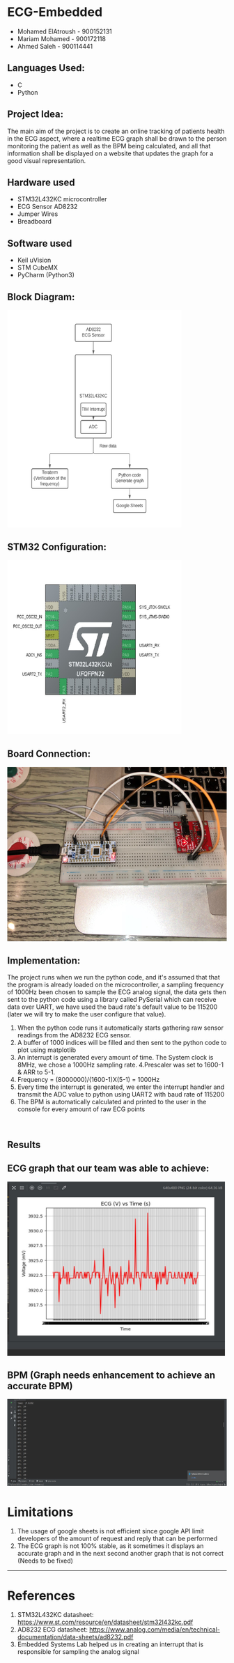 # ECG-Embedded

+ Mohamed ElAtroush - 900152131 <br>
+ Mariam Mohamed - 900172118 <br>
+ Ahmed Saleh - 900114441 <br>

## Languages Used:
+ C
+ Python

## Project Idea:
The main aim of the project is to create an online tracking of patients health in the ECG aspect, where a realtime ECG graph shall be drawn to the person monitoring the patient as well as the BPM being calculated, and all that information shall be displayed on a website that updates the graph for a good visual representation. <br>


## Hardware used
+ STM32L432KC microcontroller
+ ECG Sensor AD8232
+ Jumper Wires
+ Breadboard

## Software used
+ Keil uVision
+ STM CubeMX
+ PyCharm (Python3)

## Block Diagram:
<img src="https://github.com/MohamedElatroush/ECG-Embedded/blob/main/Final/Block%20Diagram.png" width="400" height="500"> <br>
## STM32 Configuration:
<img src="https://github.com/MohamedElatroush/ECG-Embedded/blob/main/Final/Screenshots/STM.jpg" width="400" height="400"> <br>
## Board Connection:
<img src="https://github.com/MohamedElatroush/ECG-Embedded/blob/main/Final/Screenshots/board-connection.jpg" width="600" height="400"> <br>
## Implementation:
The project runs when we run the python code, and it's assumed that that the program is already loaded on the microcontroller, a sampling frequency of 1000Hz been chosen to sample the ECG analog signal, the data gets then sent to the python code using a library called PySerial which can receive data over UART, we have used the baud rate's default value to be 115200 (later we will try to make the user configure that value). <br>

1. When the python code runs it automatically starts gathering raw sensor readings from the AD8232 ECG sensor.
2. A buffer of 1000 indices will be filled and then sent to the python code to plot using matplotlib
3. An interrupt is generated every amount of time. The System clock is 8MHz, we chose a 1000Hz sampling rate.
4.Prescaler was set to 1600-1 & ARR to 5-1.
5. Frequency = (8000000)/(1600-1)X(5-1) = 1000Hz
6. Every time the interrupt is generated, we enter the interrupt handler and transmit the ADC value to python using UART2 with baud rate of 115200
7. The BPM is automatically calculated and printed to the user in the console for every amount of raw ECG points

<br>

## Results
## ECG graph that our team was able to achieve: <br>
<img src="https://github.com/MohamedElatroush/ECG-Embedded/blob/main/Final/Screenshots/ecg-graph.jpg" width="500" height="400"> <br>

## BPM (Graph needs enhancement to achieve an accurate BPM)
<img src="https://github.com/MohamedElatroush/ECG-Embedded/blob/main/Final/Screenshots/bpm.jpg" width="1000" height="200"> <br>

# Limitations
1. The usage of google sheets is not efficient since google API limit developers of the amount of request and reply that can be performed
2. The ECG graph is not 100% stable, as it sometimes it displays an accurate graph and in the next second another graph that is not correct (Needs to be fixed)
***

# References
1. STM32L432KC datasheet: https://www.st.com/resource/en/datasheet/stm32l432kc.pdf
2. AD8232 ECG datasheet: https://www.analog.com/media/en/technical-documentation/data-sheets/ad8232.pdf
3. Embedded Systems Lab helped us in creating an interrupt that is responsible for sampling the analog signal

